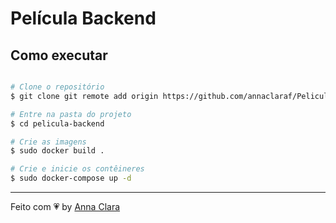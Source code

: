 # Película Backend

## Como executar

```bash

# Clone o repositório
$ git clone git remote add origin https://github.com/annaclaraf/Pelicula-backend.git

# Entre na pasta do projeto
$ cd pelicula-backend

# Crie as imagens
$ sudo docker build .

# Crie e inicie os contêineres
$ sudo docker-compose up -d

```

---

Feito com 💗 by [Anna Clara](https://github.com/annaclaraf)